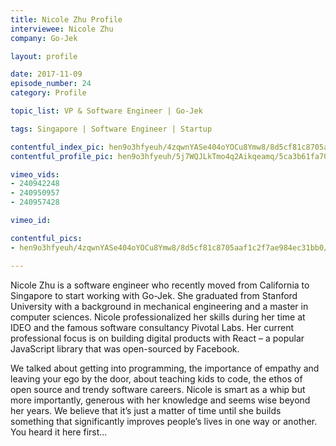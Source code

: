 ```yaml
---
title: Nicole Zhu Profile
interviewee: Nicole Zhu
company: Go-Jek

layout: profile

date: 2017-11-09
episode_number: 24
category: Profile

topic_list: VP & Software Engineer | Go-Jek

tags: Singapore | Software Engineer | Startup

contentful_index_pic: hen9o3hfyeuh/4zqwnYASe404oYOCu8Ymw8/8d5cf81c8705aaf1c2f7ae984ec31bb0/Nicole_Zhu_Portrait.jpg
contentful_profile_pic: hen9o3hfyeuh/5j7WQJLkTmo4q2Aikqeamq/5ca3b61fa70571909d8029aa1262a61a/Nicole_Zhu_Blue_Frame.jpg

vimeo_vids:
- 240942248
- 240950957
- 240957428

vimeo_id: 

contentful_pics:
- hen9o3hfyeuh/4zqwnYASe404oYOCu8Ymw8/8d5cf81c8705aaf1c2f7ae984ec31bb0/Nicole_Zhu_Portrait.jpg

---
```


Nicole Zhu is a software engineer who recently moved from California to Singapore to start working with Go-Jek. She graduated from Stanford University with a background in mechanical engineering and a master in computer sciences. Nicole professionalized her skills during her time at IDEO and the famous software consultancy Pivotal Labs. Her current professional focus is on building digital products with React – a popular JavaScript library that was open-sourced by Facebook.

We talked about getting into programming, the importance of empathy and leaving your ego by the door, about teaching kids to code, the ethos of open source and trendy software careers. Nicole is smart as a whip but more importantly, generous with her knowledge and seems wise beyond her years. We believe that it’s just a matter of time until she builds something that significantly improves people’s lives in one way or another. You heard it here first…
